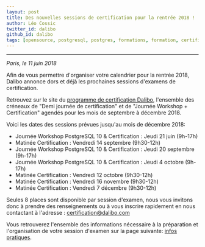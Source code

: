 ```yaml
---
layout: post
title: Des nouvelles sessions de certification pour la rentrée 2018 !
author: Léo Cossic
twitter_id: dalibo
github_id: dalibo
tags: [opensource, postgresql, postgres, formations, formation, certification, certifications, certifié, certified, certif, advanced, essential, dates, sessions, dalibo]
---
```


---

*Paris, le 11 juin 2018*

Afin de vous permettre d'organiser votre calendrier pour la rentrée 2018, Dalibo annonce dors et déjà les prochaines sessions d'examens de certification. 

<!--MORE-->

Retrouvez sur le site du [programme de certification Dalibo](https://certification.dalibo.com/infos/essential/), l'ensemble des créneaux de "Demi journée de certification" et de "Journée Workshop + Certification" agendés pour les mois de septembre à décembre 2018.

Voici les dates des sessions prévues jusqu'au mois de décembre 2018:

 * Journée Workshop PostgreSQL 10 & Certification : Jeudi 21 juin (9h-17h)
 * Matinée Certification : Vendredi 14 septembre (9h30-12h)
 * Journée Workshop PostgreSQL 10 & Certification : Jeudi 20 septembre (9h-17h)
 * Journée Workshop PostgreSQL 10 & Certification : Jeudi 4 octobre (9h-17h)
 * Matinée Certification : Vendredi 12 octobre (9h30-12h)
 * Matinée Certification : Vendredi 16 novembre (9h30-12h)
 * Matinée Certification : Vendredi 7 décembre (9h30-12h)

Seules 8 places sont disponible par session d'examen, nous vous invitons donc à prendre des renseignements ou à vous inscrire rapidement en nous contactant à l'adresse :  [certification@dalibo.com](mailto:certification@dalibo.com)

Vous retrouverez l'ensemble des informations nécessaire à la préparation et l'organisation de votre session d'examen sur la page suivante: [infos pratiques](https://certification.dalibo.com/infos/).
